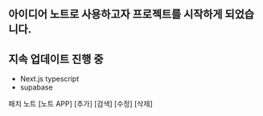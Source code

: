 ## 아이디어 노트로 사용하고자 프로젝트를 시작하게 되었습니다.

## 지속 업데이트 진행 중

- Next.js typescript
- supabase

패치 노트
[노트 APP]
[추가]
[검색]
[수정]
[삭제]
